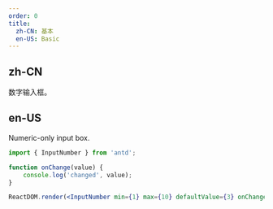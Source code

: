 ```yaml
---
order: 0
title:
  zh-CN: 基本
  en-US: Basic
---
```


## zh-CN

数字输入框。

## en-US

Numeric-only input box.

```jsx
import { InputNumber } from 'antd';

function onChange(value) {
	console.log('changed', value);
}

ReactDOM.render(<InputNumber min={1} max={10} defaultValue={3} onChange={onChange} />, mountNode);
```
